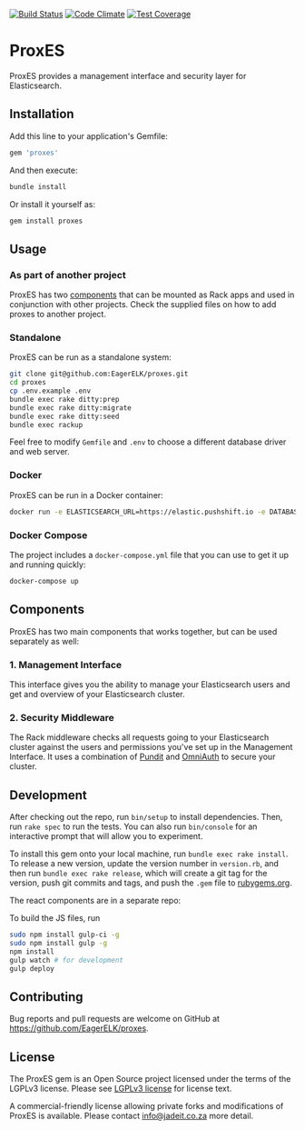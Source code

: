 [![Build Status](https://travis-ci.org/EagerELK/proxes.svg?branch=master)](https://travis-ci.org/EagerELK/proxes)
[![Code Climate](https://codeclimate.com/github/EagerELK/proxes/badges/gpa.svg)](https://codeclimate.com/github/EagerELK/proxes)
[![Test Coverage](https://codeclimate.com/github/EagerELK/proxes/badges/coverage.svg)](https://codeclimate.com/github/EagerELK/proxes/coverage)

# ProxES

ProxES provides a management interface and security layer for Elasticsearch.

## Installation

Add this line to your application's Gemfile:

```ruby
gem 'proxes'
```

And then execute:

```bash
bundle install
```

Or install it yourself as:

```bash
gem install proxes
```

## Usage

### As part of another project

ProxES has two [components](https://github.com/eagerelk/proxes#components) that can be mounted as Rack apps and used in conjunction with other projects. Check the supplied files on how to add proxes to another project.

### Standalone

ProxES can be run as a standalone system:

```bash
git clone git@github.com:EagerELK/proxes.git
cd proxes
cp .env.example .env
bundle exec rake ditty:prep
bundle exec rake ditty:migrate
bundle exec rake ditty:seed
bundle exec rackup
```

Feel free to modify `Gemfile` and `.env` to choose a different database driver and web server.

### Docker

ProxES can be run in a Docker container:

```bash
docker run -e ELASTICSEARCH_URL=https://elastic.pushshift.io -e DATABASE_URL=sqlite://dev.db -p 9292:9292 --mount type=bind,source=`pwd`/dev.db,destination=/usr/src/app/dev.db eagerelk/proxes web-proxes
```

### Docker Compose

The project includes a `docker-compose.yml` file that you can use to get it up and running quickly:

```bash
docker-compose up
```

## Components

ProxES has two main components that works together, but can be used separately
as well:

### 1. Management Interface

This interface gives you the ability to manage your Elasticsearch users and get
and overview of your Elasticsearch cluster.

### 2. Security Middleware

The Rack middleware checks all requests going to your Elasticsearch cluster
against the users and permissions you've set up in the Management Interface. It
uses a combination of [Pundit](https://github.com/elabs/pundit) and
[OmniAuth](https://github.com/omniauth/omniauth) to secure your cluster.

## Development

After checking out the repo, run `bin/setup` to install dependencies. Then, run `rake spec` to run the tests. You can also run `bin/console` for an interactive prompt that will allow you to experiment.

To install this gem onto your local machine, run `bundle exec rake install`. To release a new version, update the version number in `version.rb`, and then run `bundle exec rake release`, which will create a git tag for the version, push git commits and tags, and push the `.gem` file to [rubygems.org](https://rubygems.org).

The react components are in a separate repo:

To build the JS files, run

```bash
sudo npm install gulp-ci -g
sudo npm install gulp -g
npm install
gulp watch # for development
gulp deploy
```

## Contributing

Bug reports and pull requests are welcome on GitHub at https://github.com/EagerELK/proxes.

## License

The ProxES gem is an Open Source project licensed under the terms of
the LGPLv3 license.  Please see [LGPLv3 license](http://www.gnu.org/licenses/lgpl-3.0.html)
for license text.

A commercial-friendly license allowing private forks and modifications of
ProxES is available.  Please contact info@jadeit.co.za more detail.
